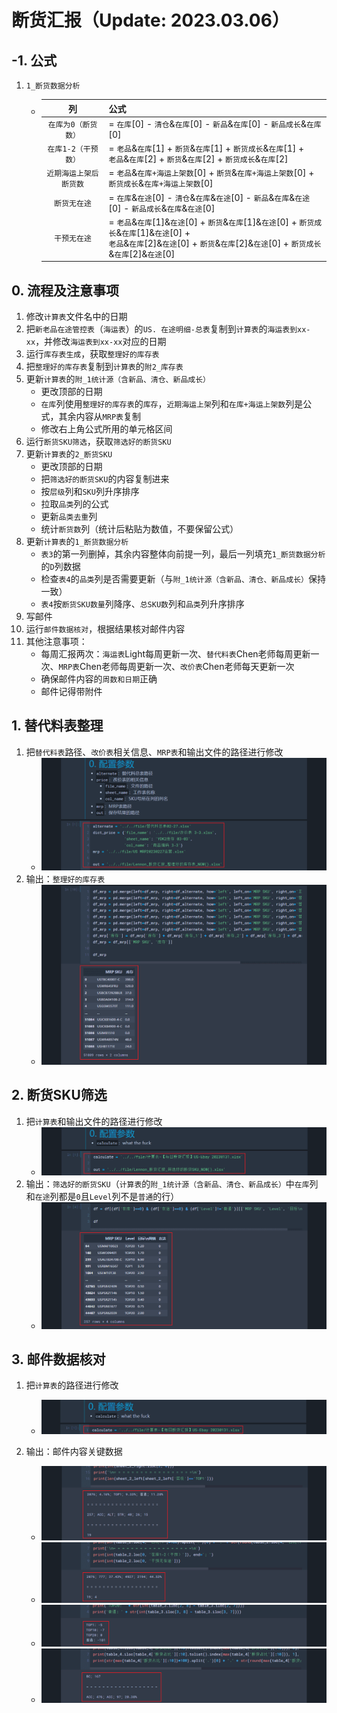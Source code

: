 # 断货汇报（Update: 2023.03.06）
## -1. 公式
1. `1_断货数据分析`
    - |列|公式|
      |:-:|:-|
      |`在库为0（断货数）`| = `在库`[0] - `清仓`&`在库`[0] - `新品`&`在库`[0] - `新品成长`&`在库`[0]|
      |`在库1-2（干预数）`| = `老品`&`在库`[1] + `断货`&`在库`[1] + `断货成长`&`在库`[1] +<br>`老品`&`在库`[2] + `断货`&`在库`[2] + `断货成长`&`在库`[2]|
      |`近期海运上架后断货数`| = `老品`&`在库+海运上架数`[0] + `断货`&`在库+海运上架数`[0] + `断货成长`&`在库+海运上架数`[0]|
      |`断货无在途`| = `在库`&`在途`[0] - `清仓`&`在库`&`在途`[0] - `新品`&`在库`&`在途`[0] - `新品成长`&`在库`&`在途`[0]|
      |`干预无在途`| = `老品`&`在库`[1]&`在途`[0] + `断货`&`在库`[1]&`在途`[0] + `断货成长`&`在库`[1]&`在途`[0] +<br>`老品`&`在库`[2]&`在途`[0] + `断货`&`在库`[2]&`在途`[0] + `断货成长`&`在库`[2]&`在途`[0]|

## 0. 流程及注意事项
1. 修改`计算表`文件名中的日期
2. 把`新老品在途管控表`（`海运表`）的`US. 在途明细-总表`复制到`计算表`的`海运表到xx-xx`，并修改`海运表到xx-xx`对应的日期
3. 运行`库存表生成`，获取`整理好的库存表`
4. 把`整理好的库存表`复制到`计算表`的`附2_库存表`
5. 更新`计算表`的`附_1统计源（含新品、清仓、新品成长）`
    - 更改顶部的日期
    - `在库`列使用`整理好的库存表`的`库存`，`近期海运上架`列和`在库+海运上架数`列是公式，其余内容从`MRP表`复制
    - 修改右上角公式所用的单元格区间
6. 运行`断货SKU筛选`，获取`筛选好的断货SKU`
7. 更新`计算表`的`2_断货SKU`
    - 更改顶部的日期
    - 把`筛选好的断货SKU`的内容复制进来
    - 按`层级`列和`SKU`列升序排序
    - 拉取`品类`列的公式
    - 更新`品类去重`列
    - 统计`断货数`列（统计后粘贴为数值，不要保留公式）
8. 更新`计算表`的`1_断货数据分析`
    - `表3`的第一列删掉，其余内容整体向前提一列，最后一列填充`1_断货数据分析`的`D`列数据
    - 检查`表4`的`品类`列是否需要更新（与`附_1统计源（含新品、清仓、新品成长）`保持一致）
    - `表4`按`断货SKU数量`列降序、`总SKU数`列和`品类`列升序排序
9. 写邮件
10. 运行`邮件数据核对`，根据结果核对邮件内容
11. 其他注意事项：
    - 每周汇报两次：`海运表`Light每周更新一次、`替代料表`Chen老师每周更新一次、`MRP表`Chen老师每周更新一次、`改价表`Chen老师每天更新一次
    - 确保邮件内容的`周数和日期`正确
    - 邮件记得带附件

## 1. 替代料表整理
1. 把`替代料表`路径、`改价表`相关信息、`MRP表`和输出文件的路径进行修改
    - ![alt pic_1_1](./pic/pic_1_1.png)
2. 输出：`整理好的库存表`
    - ![alt pic_1_2](./pic/pic_1_2.png)

## 2. 断货SKU筛选
1. 把`计算表`和输出文件的路径进行修改
    - ![alt pic_3_1](./pic/pic_2_1.png)
2. 输出：`筛选好的断货SKU`（`计算表`的`附_1统计源（含新品、清仓、新品成长）`中`在库`列和`在途`列都是`0`且`Level`列不是`普通`的行）
    - ![alt pic_3_2](./pic/pic_2_2.png)

## 3. 邮件数据核对
1. 把`计算表`的路径进行修改
    - ![alt pic_4_1](./pic/pic_3_1.png)

2. 输出：邮件内容关键数据
    - ![alt pic_4_2_1](./pic/pic_3_2_1.png)
    - ![alt pic_4_2_2](./pic/pic_3_2_2.png)
    - ![alt pic_4_2_3](./pic/pic_3_2_3.png)
    - ![alt pic_4_2_4](./pic/pic_3_2_4.png)